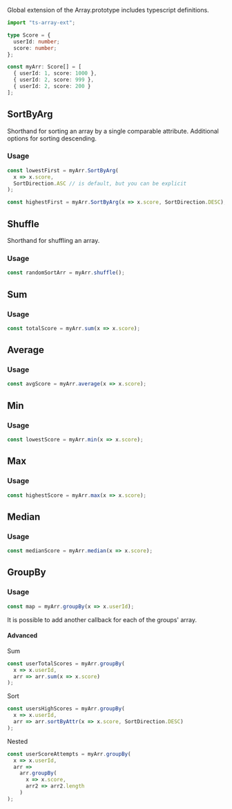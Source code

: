 Global extension of the Array.prototype includes typescript definitions.

```typescript
import "ts-array-ext";

type Score = {
  userId: number;
  score: number;
};

const myArr: Score[] = [
  { userId: 1, score: 1000 },
  { userId: 2, score: 999 },
  { userId: 2, score: 200 }
];
```

## SortByArg

Shorthand for sorting an array by a single comparable attribute.
Additional options for sorting descending.

### Usage

```typescript
const lowestFirst = myArr.SortByArg(
  x => x.score,
  SortDirection.ASC // is default, but you can be explicit
);

const highestFirst = myArr.SortByArg(x => x.score, SortDirection.DESC);
```

## Shuffle

Shorthand for shuffling an array.

### Usage

```typescript
const randomSortArr = myArr.shuffle();
```

## Sum

### Usage

```typescript
const totalScore = myArr.sum(x => x.score);
```

## Average

### Usage

```typescript
const avgScore = myArr.average(x => x.score);
```

## Min

### Usage

```typescript
const lowestScore = myArr.min(x => x.score);
```

## Max

### Usage

```typescript
const highestScore = myArr.max(x => x.score);
```

## Median

### Usage

```typescript
const medianScore = myArr.median(x => x.score);
```

## GroupBy

### Usage

```typescript
const map = myArr.groupBy(x => x.userId);
```

It is possible to add another callback for each of the groups' array.

#### Advanced

Sum

```typescript
const userTotalScores = myArr.groupBy(
  x => x.userId,
  arr => arr.sum(x => x.score)
);
```

Sort

```typescript
const usersHighScores = myArr.groupBy(
  x => x.userId,
  arr => arr.sortByAttr(x => x.score, SortDirection.DESC)
);
```

Nested

```typescript
const userScoreAttempts = myArr.groupBy(
  x => x.userId,
  arr =>
    arr.groupBy(
      x => x.score,
      arr2 => arr2.length
    )
);
```
